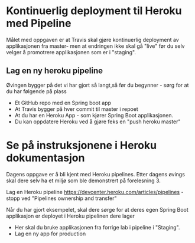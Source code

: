 # Kontinuerlig deployment til Heroku med Pipeline

Målet med oppgaven er at Travis skal gjøre kontinuerlig deployment av applikasjonen fra master- men at endringen ikke skal gå "live" før du selv velger å promotrere applikasjonen som er i "staging".

## Lag en ny heroku pipeline

Øvingen bygger på det vi har gjort så langt,så før du begynner -  sørg for at du har følgende på plass

* Et GitHub repo med en Spring boot app
* At Travis bygger på hver commit til master i repoet
* At du har en Heroku App - som kjører Spring Boot applikasjonen.
* Du kan oppdatere Heroku ved å gjøre feks en "push heroku master"

# Se på instruksjonene i Heroku dokumentasjon

Dagens oppgave er å bli kjent med Heroku pipelines. Etter dagens øvings skal dere selv ha et miljø som ble demonstrert på forelesning 3.

Lag en Heroku pipeline
https://devcenter.heroku.com/articles/pipelines  - stopp ved "Pipelines ownership and transfer"

Når du har gjort eksempelet, skal dere sørge for at deres egen Spring Boot applikasjon er deployet i Heroku pipelinen dere lager

* Her skal du bruke applikasjonen fra forrige lab i pipeline i "Staging".
* Lag en ny app for production
